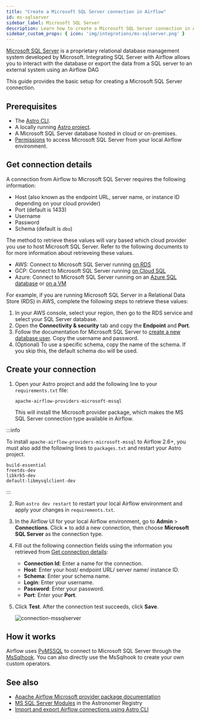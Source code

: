 ```yaml
---
title: "Create a Microsoft SQL Server connection in Airflow"
id: ms-sqlserver
sidebar_label: Microsoft SQL Server
description: Learn how to create a Microsoft SQL Server connection in Airflow.
sidebar_custom_props: { icon: 'img/integrations/ms-sqlserver.png' }
---
```


[Microsoft SQL Server](https://www.microsoft.com/en-in/sql-server/sql-server-downloads) is a proprietary relational database management system developed by Microsoft. Integrating SQL Server with Airflow allows you to interact with the database or export the data from a SQL server to an external system using an Airflow DAG

This guide provides the basic setup for creating a Microsoft SQL Server connection. 

## Prerequisites

- The [Astro CLI](https://docs.astronomer.io/astro/cli/overview).
- A locally running [Astro project](https://docs.astronomer.io/astro/cli/get-started-cli).
- A Microsoft SQL Server database hosted in cloud or on-premises.
- [Permissions](https://www.w3computing.com/sqlserver2012/managing-permissions-using-management-studio/) to access Microsoft SQL Server from your local Airflow environment.

## Get connection details

A connection from Airflow to Microsoft SQL Server requires the following information:

- Host (also known as the endpoint URL, server name, or instance ID depending on your cloud provider)
- Port (default is 1433)
- Username
- Password
- Schema (default is `dbo`)

The method to retrieve these values will vary based which cloud provider you use to host Microsoft SQL Server. Refer to the following documents to for more information about retrieveing these values.

- AWS: Connect to Microsoft SQL Server running [on RDS](https://aws.amazon.com/getting-started/hands-on/create-microsoft-sql-db/)
- GCP: Connect to Microsoft SQL Server running [on Cloud SQL](https://cloud.google.com/sql/docs/sqlserver/quickstarts)
- Azure: Connect to Microsoft SQL Server running on an [Azure SQL database](https://learn.microsoft.com/en-us/azure/azure-sql/database/connect-query-ssms?view=azuresql-mi) or [on a VM](https://learn.microsoft.com/en-us/azure/azure-sql/virtual-machines/windows/ways-to-connect-to-sql?view=azuresql-vm)

For example, if you are running Microsoft SQL Server in a Relational Data Store (RDS) in AWS, complete the following steps to retrieve these values:

1. In your AWS console, select your region, then go to the RDS service and select your SQL Server database.
2. Open the **Connectivity & security** tab and copy the **Endpoint** and **Port**.
3. Follow the documentation for Microsoft SQL Server to [create a new database user](https://learn.microsoft.com/en-us/sql/relational-databases/security/authentication-access/create-a-database-user?view=sql-server-ver16). Copy the username and password.
4. (Optional) To use a specific schema, copy the name of the schema. If you skip this, the default schema `dbo` will be used.

## Create your connection

1. Open your Astro project and add the following line to your `requirements.txt` file:

    ```
    apache-airflow-providers-microsoft-mssql
    ```

    This will install the Microsoft provider package, which makes the MS SQL Server connection type available in Airflow.

  :::info
  
  To install `apache-airflow-providers-microsoft-mssql` to Airflow 2.6+, you must also add the following lines to `packages.txt` and restart your Astro project.
  
  ```text
  build-essential
  freetds-dev
  libkrb5-dev
  default-libmysqlclient-dev
  ```
  
  :::

2. Run `astro dev restart` to restart your local Airflow environment and apply your changes in `requirements.txt`.

3. In the Airflow UI for your local Airflow environment, go to **Admin** > **Connections**. Click **+** to add a new connection, then choose **Microsoft SQL Server** as the connection type.

4. Fill out the following connection fields using the information you retrieved from [Get connection details](#get-connection-details):

    - **Connection Id**: Enter a name for the connection.
    - **Host**: Enter your host/ endpoint URL/ server name/ instance ID.
    - **Schema**: Enter your schema name.
    - **Login**: Enter your username.
    - **Password**: Enter your password.
    - **Port**: Enter your **Port**.

5. Click **Test**. After the connection test succeeds, click **Save**.

    ![connection-mssqlserver](/img/examples/connection-ms-sqlserver.png)

## How it works

Airflow uses [PyMSSQL](https://pypi.org/project/pymssql/) to connect to Microsoft SQL Server through the [MsSqlhook](https://airflow.apache.org/docs/apache-airflow-providers-microsoft-mssql/1.0.0/_api/airflow/providers/microsoft/mssql/hooks/mssql/index.html). You can also directly use the MsSqlhook to create your own custom operators.

## See also

- [Apache Airflow Microsoft provider package documentation](https://airflow.apache.org/docs/apache-airflow-providers-microsoft-mssql/stable/index.html)
- [MS SQL Server Modules](https://registry.astronomer.io/modules?query=mssql) in the Astronomer Registry
- [Import and export Airflow connections using Astro CLI](https://docs.astronomer.io/astro/import-export-connections-variables#using-the-astro-cli-local-environments-only)
